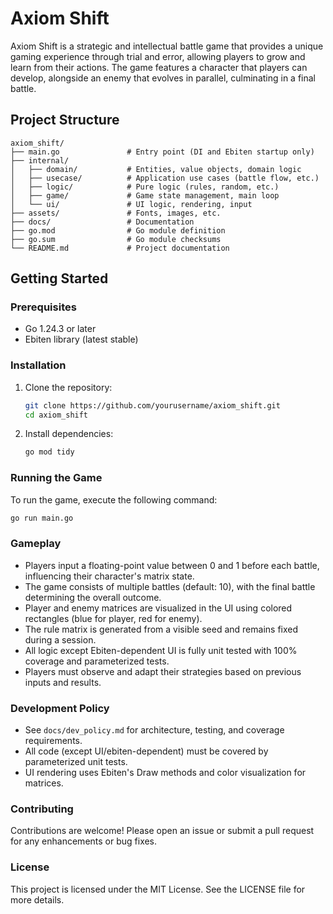 # Axiom Shift

Axiom Shift is a strategic and intellectual battle game that provides a unique gaming experience through trial and error, allowing players to grow and learn from their actions. The game features a character that players can develop, alongside an enemy that evolves in parallel, culminating in a final battle.

## Project Structure

```
axiom_shift/
├── main.go               # Entry point (DI and Ebiten startup only)
├── internal/
│   ├── domain/           # Entities, value objects, domain logic
│   ├── usecase/          # Application use cases (battle flow, etc.)
│   ├── logic/            # Pure logic (rules, random, etc.)
│   ├── game/             # Game state management, main loop
│   └── ui/               # UI logic, rendering, input
├── assets/               # Fonts, images, etc.
├── docs/                 # Documentation
├── go.mod                # Go module definition
├── go.sum                # Go module checksums
└── README.md             # Project documentation
```

## Getting Started

### Prerequisites

- Go 1.24.3 or later
- Ebiten library (latest stable)

### Installation

1. Clone the repository:

   ```zsh
   git clone https://github.com/yourusername/axiom_shift.git
   cd axiom_shift
   ```

2. Install dependencies:
   ```zsh
   go mod tidy
   ```

### Running the Game

To run the game, execute the following command:

```zsh
go run main.go
```

### Gameplay

- Players input a floating-point value between 0 and 1 before each battle, influencing their character's matrix state.
- The game consists of multiple battles (default: 10), with the final battle determining the overall outcome.
- Player and enemy matrices are visualized in the UI using colored rectangles (blue for player, red for enemy).
- The rule matrix is generated from a visible seed and remains fixed during a session.
- All logic except Ebiten-dependent UI is fully unit tested with 100% coverage and parameterized tests.
- Players must observe and adapt their strategies based on previous inputs and results.

### Development Policy

- See `docs/dev_policy.md` for architecture, testing, and coverage requirements.
- All code (except UI/ebiten-dependent) must be covered by parameterized unit tests.
- UI rendering uses Ebiten's Draw methods and color visualization for matrices.

### Contributing

Contributions are welcome! Please open an issue or submit a pull request for any enhancements or bug fixes.

### License

This project is licensed under the MIT License. See the LICENSE file for more details.
